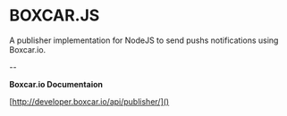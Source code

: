 # BOXCAR.JS

A publisher implementation for NodeJS to send pushs notifications using Boxcar.io.

--

**Boxcar.io Documentaion**

[http://developer.boxcar.io/api/publisher/]()
